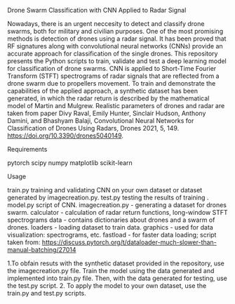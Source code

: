 Drone Swarm Classification with CNN Applied to Radar Signal

Nowadays, there is an urgent neccesity to detect and classify drone swarms, both for military and civilian purposes. One of the most promising methods is detection of drones using a radar signal. It has been proved that RF signatures along with convolutional neural networks (CNNs) provide an accurate approach for classification of the single drones. This repository presents the Python scripts to train, validate and test a deep learning model for classification of drone swarms.
CNN is applied to Short-Time Fourier Transform (STFT) spectrograms of radar signals that are reflected from a drone swarm due to propellers movement. To train and demonstrate the capabilities of the applied approach, a synthetic dataset has been generated, in which the radar return is described by the mathematical model of Martin and Mulgrew. Realistic parameters of drones and radar are taken from paper
Divy Raval,  Emily Hunter, Sinclair Hudson,  Anthony Damini, and Bhashyam Balaji, Convolutional Neural Networks for Classification of Drones Using Radars, Drones 2021, 5, 149. https://doi.org/10.3390/drones5040149.


Requirements

pytorch
scipy
numpy
matplotlib
scikit-learn


Usage

train.py  training and validating CNN on your own dataset or dataset generated by imagecreation.py.
test.py  testing the results of training .
 model.py  script of CNN.
imagecreation.py  - generating a dataset for drones swarm.
calculator - calculation of radar return functions, long-window STFT spectrograms
data - contains dictionaries about drones and a swarm of drones.
loaders -  loading dataset to train data.
graphics - used for data visualization: spectrograms, etc. 
fastload - for faster data loading; script taken from:
https://discuss.pytorch.org/t/dataloader-much-slower-than-manual-batching/27014


1.To obfain resuts with the synthetic  dataset provided in the repository, use the imagecreation.py file. Train the model using the data generated and implemented into train.py file. Then, with the data generated for testing, use the test.py script.
2. To apply the model to your own dataset, use the train.py and test.py scripts.





